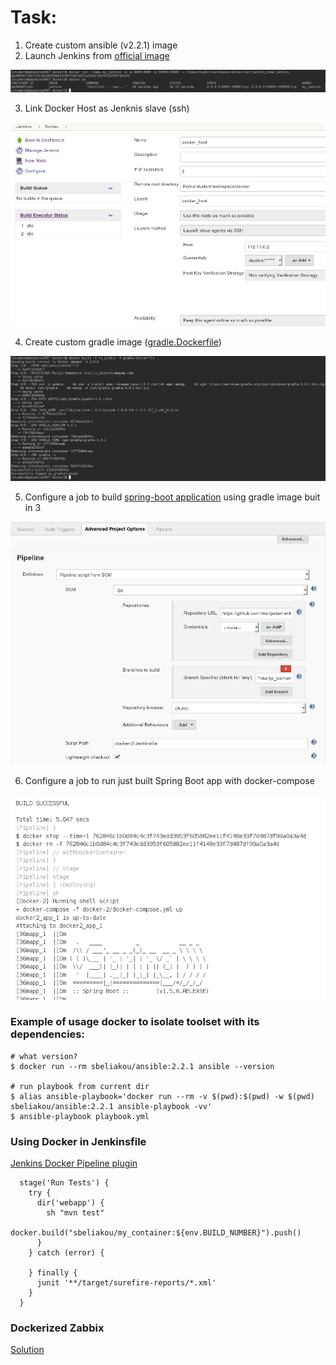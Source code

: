 # Task:
1. Create custom ansible (v2.2.1) image
2. Launch Jenkins from [official image](https://hub.docker.com/_/jenkins/)

<img src="pict/1.png">

3. Link Docker Host as Jenknis slave (ssh)

<img src="pict/3.png">

4. Create custom gradle image ([gradle.Dockerfile](gradle.Dockerfile))

<img src="pict/2.png">

5. Configure a job to build [spring-boot application](https://spring.io/guides/gs/spring-boot/) using gradle image buit in 3

<img src="pict/4.png">

6. Configure a job to run just built Spring Boot app with docker-compose


<img src="pict/5.png">

### Example of usage docker to isolate toolset with its dependencies:

```
# what version?
$ docker run --rm sbeliakou/ansible:2.2.1 ansible --version

# run playbook from current dir
$ alias ansible-playbook='docker run --rm -v $(pwd):$(pwd) -w $(pwd) sbeliakou/ansible:2.2.1 ansible-playbook -vv'
$ ansible-playbook playbook.yml
```

### Using Docker in Jenkinsfile
[Jenkins Docker Pipeline plugin](https://go.cloudbees.com/docs/cloudbees-documentation/cje-user-guide/index.html#docker-workflow)

```
  stage('Run Tests') {
    try {
      dir('webapp') {
        sh "mvn test"
        docker.build("sbeliakou/my_container:${env.BUILD_NUMBER}").push()
      }
    } catch (error) {

    } finally {
      junit '**/target/surefire-reports/*.xml'
    }
  }
```

### Dockerized Zabbix
[Solution](https://www.zabbix.org/wiki/Dockerized_Zabbix)
